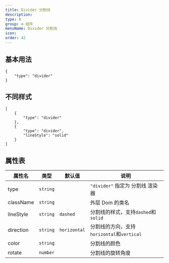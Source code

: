 ```yaml
---
title: Divider 分割线
description:
type: 0
group: ⚙ 组件
menuName: Divider 分割线
icon:
order: 42
---
```


## 基本用法

```schema: scope="body"
{
    "type": "divider"
}
```

## 不同样式

```schema: scope="body"
[
    {
        "type": "divider"
    },
    {
        "type": "divider",
        "lineStyle": "solid"
    }
]
```

## 属性表

| 属性名    | 类型     | 默认值       | 说明                                       |
| --------- | -------- | ------------ | ------------------------------------------ |
| type      | `string` |              | `"divider"` 指定为 分割线 渲染器           |
| className | `string` |              | 外层 Dom 的类名                            |
| lineStyle | `string` | `dashed`     | 分割线的样式，支持`dashed`和`solid`        |
| direction | `string` | `horizontal` | 分割线的方向，支持`horizontal`和`vertical` |
| color     | `string` |              | 分割线的颜色                               |
| rotate    | `number` |              | 分割线的旋转角度                           |
